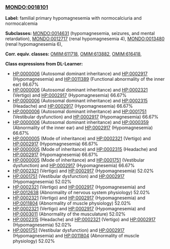 
### [MONDO:0018101](http://purl.obolibrary.org/obo/MONDO_0018101)
**Label:** familial primary hypomagnesemia with normocalciuria and normocalcemia

**Subclasses:** [MONDO:0014631](http://purl.obolibrary.org/obo/MONDO_0014631) (hypomagnesemia, seizures, and mental retardation), [MONDO:0012717](http://purl.obolibrary.org/obo/MONDO_0012717) (renal hypomagnesemia 4), [MONDO:0013480](http://purl.obolibrary.org/obo/MONDO_0013480) (renal hypomagnesemia 6), 

**Corr. equiv. classes:** [OMIM:611718](http://purl.obolibrary.org/obo/OMIM_611718), [OMIM:613882](http://purl.obolibrary.org/obo/OMIM_613882), [OMIM:616418](http://purl.obolibrary.org/obo/OMIM_616418), 

**Class expressions from DL-Learner:**

- [HP:0000006](http://purl.obolibrary.org/obo/HP_0000006) (Autosomal dominant inheritance) and [HP:0002917](http://purl.obolibrary.org/obo/HP_0002917) (Hypomagnesemia) and [HP:0011389](http://purl.obolibrary.org/obo/HP_0011389) (Functional abnormality of the inner ear) 66.67%
- [HP:0000006](http://purl.obolibrary.org/obo/HP_0000006) (Autosomal dominant inheritance) and [HP:0002321](http://purl.obolibrary.org/obo/HP_0002321) (Vertigo) and [HP:0002917](http://purl.obolibrary.org/obo/HP_0002917) (Hypomagnesemia) 66.67%
- [HP:0000006](http://purl.obolibrary.org/obo/HP_0000006) (Autosomal dominant inheritance) and [HP:0002315](http://purl.obolibrary.org/obo/HP_0002315) (Headache) and [HP:0002917](http://purl.obolibrary.org/obo/HP_0002917) (Hypomagnesemia) 66.67%
- [HP:0000006](http://purl.obolibrary.org/obo/HP_0000006) (Autosomal dominant inheritance) and [HP:0001751](http://purl.obolibrary.org/obo/HP_0001751) (Vestibular dysfunction) and [HP:0002917](http://purl.obolibrary.org/obo/HP_0002917) (Hypomagnesemia) 66.67%
- [HP:0000006](http://purl.obolibrary.org/obo/HP_0000006) (Autosomal dominant inheritance) and [HP:0000359](http://purl.obolibrary.org/obo/HP_0000359) (Abnormality of the inner ear) and [HP:0002917](http://purl.obolibrary.org/obo/HP_0002917) (Hypomagnesemia) 66.67%
- [HP:0000005](http://purl.obolibrary.org/obo/HP_0000005) (Mode of inheritance) and [HP:0002321](http://purl.obolibrary.org/obo/HP_0002321) (Vertigo) and [HP:0002917](http://purl.obolibrary.org/obo/HP_0002917) (Hypomagnesemia) 66.67%
- [HP:0000005](http://purl.obolibrary.org/obo/HP_0000005) (Mode of inheritance) and [HP:0002315](http://purl.obolibrary.org/obo/HP_0002315) (Headache) and [HP:0002917](http://purl.obolibrary.org/obo/HP_0002917) (Hypomagnesemia) 66.67%
- [HP:0000005](http://purl.obolibrary.org/obo/HP_0000005) (Mode of inheritance) and [HP:0001751](http://purl.obolibrary.org/obo/HP_0001751) (Vestibular dysfunction) and [HP:0002917](http://purl.obolibrary.org/obo/HP_0002917) (Hypomagnesemia) 66.67%
- [HP:0002321](http://purl.obolibrary.org/obo/HP_0002321) (Vertigo) and [HP:0002917](http://purl.obolibrary.org/obo/HP_0002917) (Hypomagnesemia) 52.02%
- [HP:0001751](http://purl.obolibrary.org/obo/HP_0001751) (Vestibular dysfunction) and [HP:0002917](http://purl.obolibrary.org/obo/HP_0002917) (Hypomagnesemia) 52.02%
- [HP:0002321](http://purl.obolibrary.org/obo/HP_0002321) (Vertigo) and [HP:0002917](http://purl.obolibrary.org/obo/HP_0002917) (Hypomagnesemia) and [HP:0012638](http://purl.obolibrary.org/obo/HP_0012638) (Abnormality of nervous system physiology) 52.02%
- [HP:0002321](http://purl.obolibrary.org/obo/HP_0002321) (Vertigo) and [HP:0002917](http://purl.obolibrary.org/obo/HP_0002917) (Hypomagnesemia) and [HP:0011804](http://purl.obolibrary.org/obo/HP_0011804) (Abnormality of muscle physiology) 52.02%
- [HP:0002321](http://purl.obolibrary.org/obo/HP_0002321) (Vertigo) and [HP:0002917](http://purl.obolibrary.org/obo/HP_0002917) (Hypomagnesemia) and [HP:0003011](http://purl.obolibrary.org/obo/HP_0003011) (Abnormality of the musculature) 52.02%
- [HP:0002315](http://purl.obolibrary.org/obo/HP_0002315) (Headache) and [HP:0002321](http://purl.obolibrary.org/obo/HP_0002321) (Vertigo) and [HP:0002917](http://purl.obolibrary.org/obo/HP_0002917) (Hypomagnesemia) 52.02%
- [HP:0001751](http://purl.obolibrary.org/obo/HP_0001751) (Vestibular dysfunction) and [HP:0002917](http://purl.obolibrary.org/obo/HP_0002917) (Hypomagnesemia) and [HP:0011804](http://purl.obolibrary.org/obo/HP_0011804) (Abnormality of muscle physiology) 52.02%


